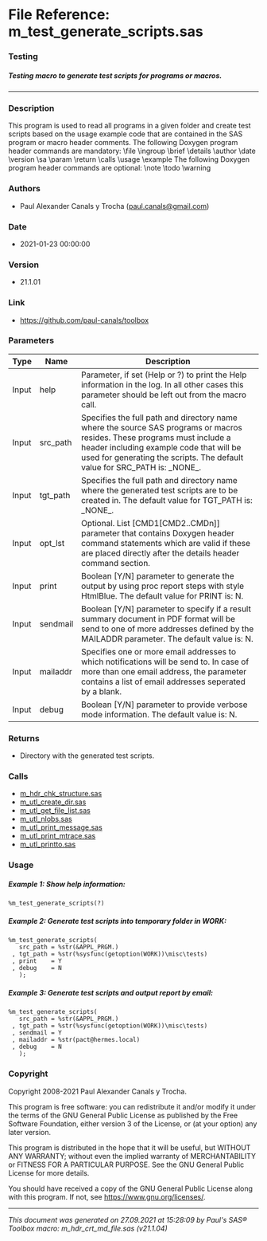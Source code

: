 # File Reference: m_test_generate_scripts.sas

### Testing

##### Testing macro to generate test scripts for programs or macros.

***

### Description
This program is used to read all programs in a given folder and create test scripts based on the usage example code that are contained in the SAS program or macro header comments. The following Doxygen program header commands are mandatory:
 \\file
 \\ingroup
 \\brief
 \\details
 \\author
 \\date
 \\version
 \\sa
 \\param
 \\return
 \\calls
 \\usage
 \\example
 The following Doxygen program header commands are optional:
 \\note
 \\todo
 \\warning


### Authors
* Paul Alexander Canals y Trocha (paul.canals@gmail.com)

### Date
* 2021-01-23 00:00:00

### Version
* 21.1.01

### Link
* https://github.com/paul-canals/toolbox

### Parameters
| Type | Name | Description |
| ---- | ---- | ----------- |
| Input | help | Parameter, if set (Help or ?) to print the Help information in the log. In all other cases this parameter should be left out from the macro call. |
| Input | src_path | Specifies the full path and directory name where the source SAS programs or macros resides. These programs must include a header including example code that will be used for generating the scripts. The default value for SRC_PATH is: \_NONE\_. |
| Input | tgt_path | Specifies the full path and directory name where the generated test scripts are to be created in. The default value for TGT_PATH is: \_NONE\_. |
| Input | opt_lst | Optional. List [CMD1[CMD2..CMDn]] parameter that contains Doxygen header command statements which are valid if these are placed directly after the details header command section. |
| Input | print | Boolean [Y/N] parameter to generate the output by using proc report steps with style HtmlBlue. The default value for PRINT is: N. |
| Input | sendmail | Boolean [Y/N] parameter to specify if a result summary document in PDF format will be send to one of more addresses defined by the MAILADDR parameter. The default value is: N. |
| Input | mailaddr | Specifies one or more email addresses to which notifications will be send to. In case of more than one email address, the parameter contains a list of email addresses seperated by a blank. |
| Input | debug | Boolean [Y/N] parameter to provide verbose mode information. The default value is: N. |

### Returns
* Directory with the generated test scripts.

### Calls
* [m_hdr_chk_structure.sas](m_hdr_chk_structure.md)
* [m_utl_create_dir.sas](m_utl_create_dir.md)
* [m_utl_get_file_list.sas](m_utl_get_file_list.md)
* [m_utl_nlobs.sas](m_utl_nlobs.md)
* [m_utl_print_message.sas](m_utl_print_message.md)
* [m_utl_print_mtrace.sas](m_utl_print_mtrace.md)
* [m_utl_printto.sas](m_utl_printto.md)

### Usage

##### Example 1: Show help information:
```sas
%m_test_generate_scripts(?)
```

##### Example 2: Generate test scripts into temporary folder in WORK:
```sas
%m_test_generate_scripts(
   src_path = %str(&APPL_PRGM.)
 , tgt_path = %str(%sysfunc(getoption(WORK))\misc\tests)
 , print    = Y
 , debug    = N
   );
```

##### Example 3: Generate test scripts and output report by email:
```sas
%m_test_generate_scripts(
   src_path = %str(&APPL_PRGM.)
 , tgt_path = %str(%sysfunc(getoption(WORK))\misc\tests)
 , sendmail = Y
 , mailaddr = %str(pact@hermes.local)
 , debug    = N
   );
```

### Copyright
Copyright 2008-2021 Paul Alexander Canals y Trocha. 
 
This program is free software: you can redistribute it and/or modify 
it under the terms of the GNU General Public License as published by 
the Free Software Foundation, either version 3 of the License, or 
(at your option) any later version. 
 
This program is distributed in the hope that it will be useful, 
but WITHOUT ANY WARRANTY; without even the implied warranty of 
MERCHANTABILITY or FITNESS FOR A PARTICULAR PURPOSE. See the 
GNU General Public License for more details. 
 
You should have received a copy of the GNU General Public License 
along with this program. If not, see <https://www.gnu.org/licenses/>. 


***
*This document was generated on 27.09.2021 at 15:28:09  by Paul's SAS&reg; Toolbox macro: m_hdr_crt_md_file.sas (v21.1.04)*
